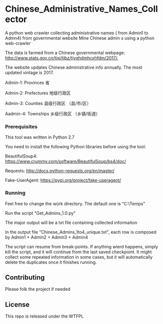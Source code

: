 # Chinese_Administrative_Names_Collector
A python web crawler collecting administrative names ( from Admin1  to Admn4) from governmental website
Mine Chinese admin s using a python web-crawler

The data is farmed from a Chinese governmental webpage: http://www.stats.gov.cn/tjsj/tjbz/tjyqhdmhcxhfdm/2017/, 

The website updates Chinese administrative info annually. The most updated vintage is 2017.

Admin-1:  Provinces  省

Admin-2:  Prefectures 地级行政区

Admin-3:  Counties 县级行政区 （县/市/区）

Aadmin-4: Townships 乡级行政区 （乡镇/街道）

### Prerequisites

This tool was written in Python 2.7 

You need to install the following Python libraries before using the tool:

BeautifulSoup4: https://www.crummy.com/software/BeautifulSoup/bs4/doc/

Requests: http://docs.python-requests.org/en/master/

Fake-UserAgent: https://pypi.org/project/fake-useragent/

### Running

Feel free to change the work directory. The default one is "C:\Temps"

Run the script "Get_Admins_1.0.py"

The major output will be a txt file containing collected informaiton

In the output file "Chinese_Admins_1to4_unique.txt", each row is composed by Admin1 + Admin2 + Admin3 + Admin4

The script can resume from break-points. If anything wierd happens, simply kill the script, and it will continue from the last saved checkpoint. It might collect some repeated information in some cases, but it will automatically delete the duplicates once it finishes running.

## Contributing

Please folk the project if needed

## License

This repo is released under the WTFPL 
